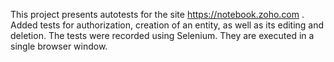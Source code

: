 This project presents autotests for the site https://notebook.zoho.com . Added tests for authorization, creation of an entity, as well as its editing and deletion. The tests were recorded using Selenium. They are executed in a single browser window.
